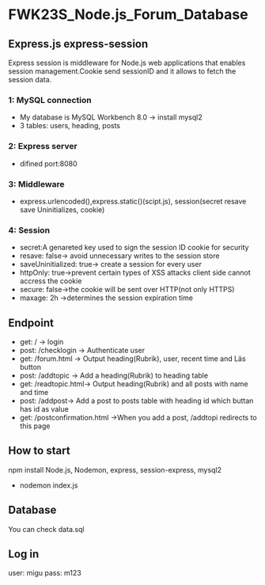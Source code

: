 ﻿# FWK23S_Node.js_Forum_Database

## Express.js express-session ##
Express session is middleware for Node.js web applications that enables session management.Cookie send sessionID and it allows to fetch the session data. 

### 1: MySQL connection
- My database is MySQL  Workbench 8.0
   -> install mysql2
- 3 tables: users, heading, posts

### 2: Express server
-  difined port:8080

### 3: Middleware
- express.urlencoded(),express.static()(scipt.js), session(secret resave save Uninitializes, cookie)

### 4: Session
- secret:A genareted key used to sign  the session ID cookie for security
- resave: false-> avoid unnecessary writes to the session store
- saveUninitialized: true-> create a session for every user
- httpOnly: true->prevent certain types of XSS attacks client side cannot accress the cookie
- secure: false->the cookie will be sent over HTTP(not only HTTPS)
- maxage: 2h ->determines the session expiration time

##  Endpoint 
- get: / -> login
- post: /checklogin -> Authenticate user
- get: /forum.html -> Output heading(Rubrik), user, recent time and Läs button
- post: /addtopic -> Add a heading(Rubrik) to heading table
- get: /readtopic.html-> Output heading(Rubrik) and all posts with name and time
- post: /addpost-> Add a post to posts table with heading id which buttan has id as value
- get: /postconfirmation.html ->When you add a post, /addtopi redirects to this page

## How to start 
npm install 
Node.js, Nodemon, express, session-express, mysql2
- nodemon index.js

## Database 
You can check data.sql

## Log in 
user: migu pass: m123
